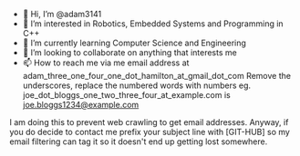 - 👋 Hi, I’m @adam3141
- 👀 I’m interested in Robotics, Embedded Systems and Programming in C++
- 🌱 I’m currently learning Computer Science and Engineering
- 💞️ I’m looking to collaborate on anything that interests me
- 📫 How to reach me via me email address at adam_three_one_four_one_dot_hamilton_at_gmail_dot_com
  Remove the underscores, replace the numbered words with numbers
  eg. joe_dot_bloggs_one_two_three_four_at_example.com is joe.bloggs1234@example.com
  
I am doing this to prevent web crawling to get email addresses. Anyway, if you do decide to contact me prefix your subject line with [GIT-HUB] so my email filtering can tag it so it doesn't end up getting lost somewhere.

<!---
adam3141/adam3141 is a ✨ special ✨ repository because its `README.md` (this file) appears on your GitHub profile.
You can click the Preview link to take a look at your changes.
--->
